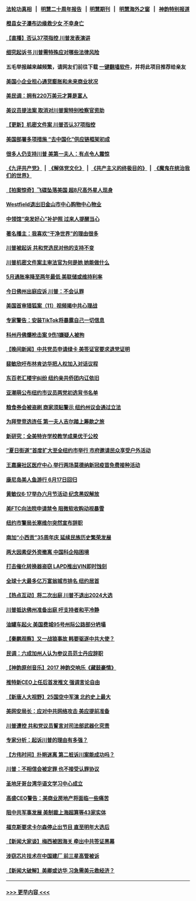 #### [法轮功真相](https://github.com/gfw-breaker/truth/blob/master/README.md?t=0) &nbsp;&nbsp;|&nbsp;&nbsp; [明慧二十周年报告](https://github.com/gfw-breaker/mh-reports/blob/master/README.md?t=0) &nbsp;&nbsp;|&nbsp;&nbsp;[明慧期刊](https://github.com/gfw-breaker/mh-qikan) &nbsp;&nbsp;|&nbsp;&nbsp; [明慧海外之窗](https://github.com/gfw-breaker/mh-news/blob/master/README.md?t=0) &nbsp;&nbsp;|&nbsp;&nbsp; [神韵特别报道](https://github.com/gfw-breaker/mh-news/blob/master/shenyun.md?t=0)
#### [橙县女子瀑布边缘救少女 不幸身亡](../pages/nsc412/n14015598.md?t=06140943) 
#### [【直播】否认37项指控 川普发表演讲](../pages/nsc412/n14015543.md?t=06140943) 
#### [细究起诉书 川普需特殊应对哪些法律风险](../pages/nsc412/n14015441.md?t=06140943) 
#### 五毛举报越来越频繁，请网友们前往下载 [一键翻墙软件](https://github.com/gfw-breaker/ssr-accounts)，并将此项目推荐给亲友
#### [美国小企业担心通货膨胀和未来商业状况](../pages/nsc412/n14015560.md?t=06140943) 
#### [美民调：拥有220万美元才算是富人](../pages/nsc412/n14015508.md?t=06140943) 
#### [美议员提法案 取消对川普案特别检察官资助](../pages/nsc412/n14015473.md?t=06140943) 
#### [【更新】机密文件案 川普否认37项指控](../pages/nsc412/n14014843.md?t=06140943) 
#### [美国部署多项措施 “去中国化”供应链框架初成](../pages/nsc412/n14015493.md?t=06140943) 
#### [很多人仍支持川普 美第一夫人：有点令人震惊](../pages/nsc412/n14015402.md?t=06140943) 
#### [《九评共产党》](https://github.com/begood0513/9ping.md/blob/master/README.md) &nbsp;|&nbsp; [《解体党文化》](../../../../jtdwh.md/blob/master/README.md)  &nbsp;|&nbsp; [《共产主义的终极目的》](../../../../gczydzjmd.md/blob/master/README.md) &nbsp;|&nbsp; [《魔鬼在统治我们的世界》](../../../../mgztzwmdsj.md/blob/master/README.md) 
#### [【拍案惊奇】飞碟坠落美国 超8尺高外星人现身](../pages/nsc412/n14015384.md?t=06140943) 
#### [Westfield退出旧金山市中心购物中心物业](../pages/nsc412/n14015500.md?t=06140943) 
#### [中领馆“突发好心”补护照 过来人提醒当心](../pages/nsc412/n14015489.md?t=06140943) 
#### [著名播主：我喜欢“干净世界”的理由很多](../pages/nsc412/n14015469.md?t=06140943) 
#### [川普被起诉 共和党选民对他的支持不变](../pages/nsc412/n14015405.md?t=06140943) 
#### [川普机密文件案主审法官为何是她 她能做什么](../pages/nsc412/n14015419.md?t=06140943) 
#### [5月通胀率降至两年最低 美联储或维持利率](../pages/nsc412/n14015357.md?t=06140943) 
#### [今日佛州出庭应诉 川普：不会认罪](../pages/nsc412/n14015359.md?t=06140943) 
#### [美国首审猎狐案（11）视频揭中共心理战](../pages/nsc412/n14015009.md?t=06140943) 
#### [专家警告：安装TikTok将暴露自己一切信息](../pages/nsc412/n14014969.md?t=06140943) 
#### [科州丹佛爆枪击案 9伤1嫌疑人被拘](../pages/nsc412/n14015355.md?t=06140943) 
#### [【晚间新闻】中共党员申请绿卡 美签证官要求退党证明](../pages/nsc412/n14015135.md?t=06140943) 
#### [裴敏欣吁布林肯访华把人权加入对话议程](../pages/nsc412/n14014962.md?t=06140943) 
#### [东百老汇楼宇纠纷 纽约亲共侨团内讧依旧](../pages/nsc412/n14015011.md?t=06140943) 
#### [亚潮萌公布纽约市议员两党初选背书名单](../pages/nsc412/n14014990.md?t=06140943) 
#### [粮食券会被盗刷 商家须贴警示 纽约州议会通过立法](../pages/nsc412/n14015017.md?t=06140943) 
#### [为拜登竞选连任 第一夫人吉尔踏上筹款之旅](../pages/nsc412/n14014983.md?t=06140943) 
#### [新研究：全美特许学校教学成果优于公校](../pages/nsc412/n14015015.md?t=06140943) 
#### [“夏日街道”首度扩大至全纽约市举行 市府邀请民众享受户外活动](../pages/nsc412/n14015002.md?t=06140943) 
#### [王嘉廉社区医疗中心 举行两场莫德纳新冠疫苗免费接种活动](../pages/nsc412/n14015001.md?t=06140943) 
#### [康尼岛美人鱼游行 6月17日回归](../pages/nsc412/n14014999.md?t=06140943) 
#### [黄敏仪6‧17举办六月节活动 纪念黑奴解放](../pages/nsc412/n14014997.md?t=06140943) 
#### [美FTC向法院申请禁令 阻微软收购动视暴雪](../pages/nsc412/n14014911.md?t=06140943) 
#### [纽约市警局长塞维尔突然宣布辞职](../pages/nsc412/n14014985.md?t=06140943) 
#### [南加“小西贡”35周年庆 延续民族历史繁荣发展](../pages/nsc412/n14014942.md?t=06140943) 
#### [两大因素促外资撤离 中国科企陷困境](../pages/nsc412/n14014850.md?t=06140943) 
#### [打击催化转换器盗窃 LAPD推出VIN即时蚀刻](../pages/nsc412/n14014933.md?t=06140943) 
#### [全球十大最多亿万富翁城市排名 纽约居首](../pages/nsc412/n14014885.md?t=06140943) 
#### [【热点互动】将二次出庭 川普不退出2024大选](../pages/nsc412/n14014895.md?t=06140943) 
#### [川普抵达佛州准备出庭 吁支持者和平冷静](../pages/nsc412/n14014839.md?t=06140943) 
#### [油罐车起火 美国费城95号州际公路部分坍塌](../pages/nsc412/n14014818.md?t=06140943) 
#### [【秦鹏观察】又一战狼事故 韩要驱逐中共大使？](../pages/nsc412/n14014862.md?t=06140943) 
#### [民调：六成加州人认为参议员范士丹应辞职](../pages/nsc412/n14014874.md?t=06140943) 
#### [【神韵原创音乐】2017 神韵交响乐《藏鼓豪情》](../pages/nsc412/n14014804.md?t=06140943) 
#### [推特新CEO上任后首发推文 强调言论自由](../pages/nsc412/n14014802.md?t=06140943) 
#### [【新唐人大视野】25国空中军演 北约史上最大](../pages/nsc412/n14014844.md?t=06140943) 
#### [美网安局长：应对中共网络攻击 美应提前准备](../pages/nsc412/n14014774.md?t=06140943) 
#### [川普遭控 共和党议员誓言对司法部武器化究责](../pages/nsc412/n14014690.md?t=06140943) 
#### [专家分析：起诉川普的理由有多强？](../pages/nsc412/n14014770.md?t=06140943) 
#### [【方伟时间】扑朔迷离 第二桩诉川案能成功吗？](../pages/nsc412/n14014838.md?t=06140943) 
#### [川普：不相信会被定罪 也不接受认罪协议](../pages/nsc412/n14014834.md?t=06140943) 
#### [圣地牙哥台湾华语文学习中心成立](../pages/nsc412/n14014483.md?t=06140943) 
#### [高盛CEO警告：美商业房地产将面临一些痛苦](../pages/nsc412/n14014817.md?t=06140943) 
#### [阻中共军事发展 美制裁上海超算等43家实体](../pages/nsc412/n14014789.md?t=06140943) 
#### [福克斯要求卡尔森停止出节目 直至明年大选后](../pages/nsc412/n14014283.md?t=06140943) 
#### [【新闻大家谈】梅西被困海关 牵出中共签证黑幕](../pages/nsc412/n14014754.md?t=06140943) 
#### [涉窃芯片技术在中国建厂 前三星高管被诉](../pages/nsc412/n14014724.md?t=06140943) 
#### [【新闻大破解】美卿或访华 习急需美元救经济？](../pages/nsc412/n14014752.md?t=06140943) 

----
#### [ >>> 更早内容 <<< ](../indexes/nsc412-earlier.md)

